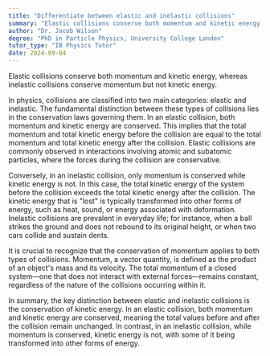 ```yaml
---
title: "Differentiate between elastic and inelastic collisions"
summary: "Elastic collisions conserve both momentum and kinetic energy, while inelastic collisions conserve momentum but not kinetic energy."
author: "Dr. Jacob Wilson"
degree: "PhD in Particle Physics, University College London"
tutor_type: "IB Physics Tutor"
date: 2024-09-04
---
```


Elastic collisions conserve both momentum and kinetic energy, whereas inelastic collisions conserve momentum but not kinetic energy.

In physics, collisions are classified into two main categories: elastic and inelastic. The fundamental distinction between these types of collisions lies in the conservation laws governing them. In an elastic collision, both momentum and kinetic energy are conserved. This implies that the total momentum and total kinetic energy before the collision are equal to the total momentum and total kinetic energy after the collision. Elastic collisions are commonly observed in interactions involving atomic and subatomic particles, where the forces during the collision are conservative.

Conversely, in an inelastic collision, only momentum is conserved while kinetic energy is not. In this case, the total kinetic energy of the system before the collision exceeds the total kinetic energy after the collision. The kinetic energy that is "lost" is typically transformed into other forms of energy, such as heat, sound, or energy associated with deformation. Inelastic collisions are prevalent in everyday life; for instance, when a ball strikes the ground and does not rebound to its original height, or when two cars collide and sustain dents.

It is crucial to recognize that the conservation of momentum applies to both types of collisions. Momentum, a vector quantity, is defined as the product of an object's mass and its velocity. The total momentum of a closed system—one that does not interact with external forces—remains constant, regardless of the nature of the collisions occurring within it.

In summary, the key distinction between elastic and inelastic collisions is the conservation of kinetic energy. In an elastic collision, both momentum and kinetic energy are conserved, meaning the total values before and after the collision remain unchanged. In contrast, in an inelastic collision, while momentum is conserved, kinetic energy is not, with some of it being transformed into other forms of energy.
    